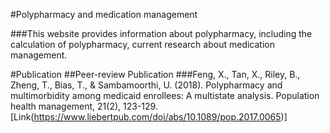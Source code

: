 #Polypharmacy and medication management

###This website provides information about polypharmacy, including the calculation of polypharmacy, current research about medication management.

#Publication
##Peer-review Publication
###Feng, X., Tan, X., Riley, B., Zheng, T., Bias, T., & Sambamoorthi, U. (2018). Polypharmacy and multimorbidity among medicaid enrollees: A multistate analysis. Population health management, 21(2), 123-129.[Link(https://www.liebertpub.com/doi/abs/10.1089/pop.2017.0065)]
